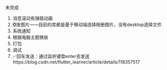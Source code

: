未完成

1. 消息滚动有弹跳动画
2. ❎发图片——目前的库都是基于移动端选择相册图片，没有desktop选择文件 
3. 系统通知
4. 根据电脑主题换肤
5. 打包
6. 调试
7. ✅回车发送：通过监听键盘enter去发送https://blog.csdn.net/flutter_learner/article/details/118357517  


